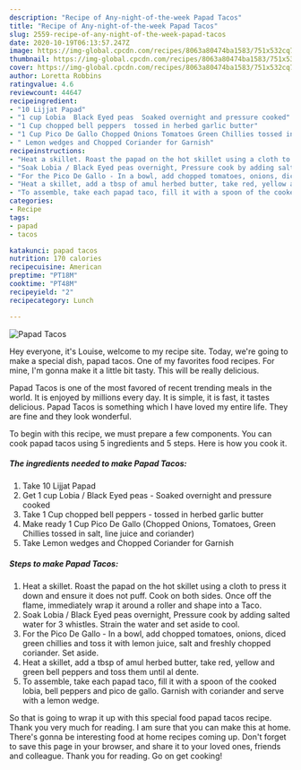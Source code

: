 ```yaml
---
description: "Recipe of Any-night-of-the-week Papad Tacos"
title: "Recipe of Any-night-of-the-week Papad Tacos"
slug: 2559-recipe-of-any-night-of-the-week-papad-tacos
date: 2020-10-19T06:13:57.247Z
image: https://img-global.cpcdn.com/recipes/8063a80474ba1583/751x532cq70/papad-tacos-recipe-main-photo.jpg
thumbnail: https://img-global.cpcdn.com/recipes/8063a80474ba1583/751x532cq70/papad-tacos-recipe-main-photo.jpg
cover: https://img-global.cpcdn.com/recipes/8063a80474ba1583/751x532cq70/papad-tacos-recipe-main-photo.jpg
author: Loretta Robbins
ratingvalue: 4.6
reviewcount: 44647
recipeingredient:
- "10 Lijjat Papad"
- "1 cup Lobia  Black Eyed peas  Soaked overnight and pressure cooked"
- "1 Cup chopped bell peppers  tossed in herbed garlic butter"
- "1 Cup Pico De Gallo Chopped Onions Tomatoes Green Chillies tossed in salt line juice and coriander"
- " Lemon wedges and Chopped Coriander for Garnish"
recipeinstructions:
- "Heat a skillet. Roast the papad on the hot skillet using a cloth to press it down and ensure it does not puff. Cook on both sides. Once off the flame, immediately wrap it around a roller and shape into a Taco."
- "Soak Lobia / Black Eyed peas overnight, Pressure cook by adding salted water for 3 whistles. Strain the water and set aside to cool."
- "For the Pico De Gallo - In a bowl, add chopped tomatoes, onions, diced green chillies and toss it with lemon juice, salt and freshly chopped coriander. Set aside."
- "Heat a skillet, add a tbsp of amul herbed butter, take red, yellow and green bell peppers and toss them until al dente."
- "To assemble, take each papad taco, fill it with a spoon of the cooked lobia, bell peppers and pico de gallo. Garnish with coriander and serve with a lemon wedge."
categories:
- Recipe
tags:
- papad
- tacos

katakunci: papad tacos 
nutrition: 170 calories
recipecuisine: American
preptime: "PT18M"
cooktime: "PT48M"
recipeyield: "2"
recipecategory: Lunch

---
```



![Papad Tacos](https://img-global.cpcdn.com/recipes/8063a80474ba1583/751x532cq70/papad-tacos-recipe-main-photo.jpg)

Hey everyone, it's Louise, welcome to my recipe site. Today, we're going to make a special dish, papad tacos. One of my favorites food recipes. For mine, I'm gonna make it a little bit tasty. This will be really delicious.



Papad Tacos is one of the most favored of recent trending meals in the world. It is enjoyed by millions every day. It is simple, it is fast, it tastes delicious. Papad Tacos is something which I have loved my entire life. They are fine and they look wonderful.


To begin with this recipe, we must prepare a few components. You can cook papad tacos using 5 ingredients and 5 steps. Here is how you cook it.

<!--inarticleads1-->

##### The ingredients needed to make Papad Tacos:

1. Take 10 Lijjat Papad
1. Get 1 cup Lobia / Black Eyed peas - Soaked overnight and pressure cooked
1. Take 1 Cup chopped bell peppers - tossed in herbed garlic butter
1. Make ready 1 Cup Pico De Gallo (Chopped Onions, Tomatoes, Green Chillies tossed in salt, line juice and coriander)
1. Take  Lemon wedges and Chopped Coriander for Garnish




<!--inarticleads2-->

##### Steps to make Papad Tacos:

1. Heat a skillet. Roast the papad on the hot skillet using a cloth to press it down and ensure it does not puff. Cook on both sides. Once off the flame, immediately wrap it around a roller and shape into a Taco.
1. Soak Lobia / Black Eyed peas overnight, Pressure cook by adding salted water for 3 whistles. Strain the water and set aside to cool.
1. For the Pico De Gallo - In a bowl, add chopped tomatoes, onions, diced green chillies and toss it with lemon juice, salt and freshly chopped coriander. Set aside.
1. Heat a skillet, add a tbsp of amul herbed butter, take red, yellow and green bell peppers and toss them until al dente.
1. To assemble, take each papad taco, fill it with a spoon of the cooked lobia, bell peppers and pico de gallo. Garnish with coriander and serve with a lemon wedge.




So that is going to wrap it up with this special food papad tacos recipe. Thank you very much for reading. I am sure that you can make this at home. There's gonna be interesting food at home recipes coming up. Don't forget to save this page in your browser, and share it to your loved ones, friends and colleague. Thank you for reading. Go on get cooking!
